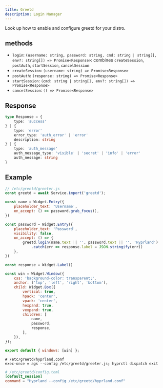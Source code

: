 ```yaml
---
title: Greetd
description: Login Manager
---
```


Look up how to enable and configure greetd for your distro.

## methods

* `login`: `(username: string, password: string, cmd: string | string[], env?: string[]) => Promise<Response>`: combines `createSession`, `postAuth`, `startSession`, `cancelSession`
* `createSession`: `(username: string) => Promise<Response>`
* `postAuth`: `(response: string) => Promise<Response>`
* `startSession`: `(cmd: string | string[], env?: string[]) => Promise<Response>`
* `cancelSession`: `() => Promise<Response>`

## Response

```ts
type Response = {
    type: 'success'
} | {
    type: 'error'
    error_type: 'auth_error' | 'error'
    description: string
} | {
    type: 'auth_message'
    auth_message_type: 'visible' | 'secret' | 'info' | 'error'
    auth_message: string
}
```

## Example

```js
// /etc/greetd/greeter.js
const greetd = await Service.import('greetd');

const name = Widget.Entry({
    placeholder_text: 'Username',
    on_accept: () => password.grab_focus(),
})

const password = Widget.Entry({
    placeholder_text: 'Password',
    visibility: false,
    on_accept: () => {
        greetd.login(name.text || '', password.text || '', 'Hyprland')
            .catch(err => response.label = JSON.stringify(err))
    },
})

const response = Widget.Label()

const win = Widget.Window({
    css: 'background-color: transparent;',
    anchor: ['top', 'left', 'right', 'bottom'],
    child: Widget.Box({
        vertical: true,
        hpack: 'center',
        vpack: 'center',
        hexpand: true,
        vexpand: true,
        children: [
            name,
            password,
            response,
        ],
    }),
});

export default { windows: [win] };
```

```hypr
# /etc/greetd/hyprland.conf
exec-once = ags --config /etc/greetd/greeter.js; hyprctl dispatch exit
```

```toml
# /etc/greetd/config.toml
[default_session]
command = "Hyprland --config /etc/greetd/hyprland.conf"
```
